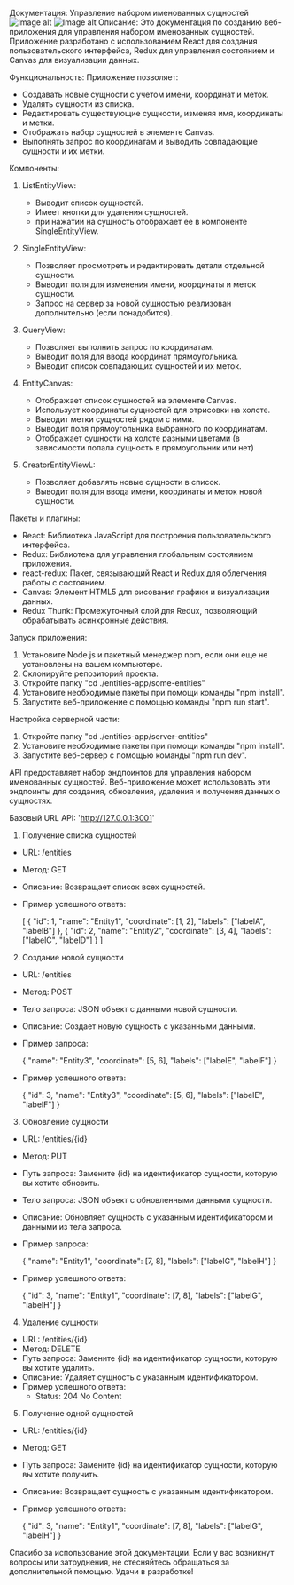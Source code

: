 Документация: Управление набором именованных сущностей
![Image alt](https://github.com/pashaBy94/entity_name/raw/main/images/image1.png)
![Image alt](https://github.com/pashaBy94/entity_name/raw/main/images/image2.png)
Описание:
Это документация по созданию веб-приложения для управления набором именованных сущностей. 
Приложение разработано с использованием React для создания пользовательского интерфейса, 
Redux для управления состоянием и Canvas для визуализации данных.

Функциональность:
Приложение позволяет:
- Создавать новые сущности с учетом имени, координат и меток.
- Удалять сущности из списка.
- Редактировать существующие сущности, изменяя имя, координаты и метки.
- Отображать набор сущностей в элементе Canvas.
- Выполнять запрос по координатам и выводить совпадающие сущности и их метки.

Компоненты:
1. ListEntityView:
   - Выводит список сущностей.
   - Имеет кнопки для удаления сущностей.
   - при нажатии на сущность отображает ее в компоненте SingleEntityView.

2. SingleEntityView:
   - Позволяет просмотреть и редактировать детали отдельной сущности.
   - Выводит поля для изменения имени, координаты и меток сущности.
   - Запрос на сервер за новой сущностью реализован дополнительно (если понадобится).

3. QueryView:
   - Позволяет выполнить запрос по координатам.
   - Выводит поля для ввода координат прямоугольника.
   - Выводит список совпадающих сущностей и их меток.

4. EntityCanvas:
   - Отображает список сущностей на элементе Canvas.
   - Использует координаты сущностей для отрисовки на холсте.
   - Выводит метки сущностей рядом с ними.
   - Выводит поля прямоугольника выбранного по координатам.
   - Отображает сушности на холсте разными цветами (в зависимости попала сущность в прямоугольник или нет)


5. CreatorEntityViewL:
   - Позволяет добавлять новые сущности в список.
   - Выводит поля для ввода имени, координаты и меток новой сущности.

Пакеты и плагины:
- React: Библиотека JavaScript для построения пользовательского интерфейса.
- Redux: Библиотека для управления глобальным состоянием приложения.
- react-redux: Пакет, связывающий React и Redux для облегчения работы с состоянием.
- Canvas: Элемент HTML5 для рисования графики и визуализации данных.
- Redux Thunk: Промежуточный слой для Redux, позволяющий обрабатывать асинхронные действия.

Запуск приложения:
1. Установите Node.js и пакетный менеджер npm, если они еще не установлены на вашем компьютере.
2. Склонируйте репозиторий проекта.
3. Откройте папку "cd ./entities-app/some-entities"
3. Установите необходимые пакеты при помощи команды "npm install".
4. Запустите веб-приложение с помощью команды "npm run start".

Настройка серверной части:
1. Откройте папку "cd ./entities-app/server-entities"
2. Установите необходимые пакеты при помощи команды "npm install".
3. Запустите веб-сервер с помощью команды "npm run dev".

API предоставляет набор эндпоинтов для управления набором именованных сущностей. 
Веб-приложение может использовать эти эндпоинты для создания, обновления, удаления и получения данных о сущностях.

Базовый URL API: 'http://127.0.0.1:3001'

1. Получение списка сущностей

- URL: /entities
- Метод: GET
- Описание: Возвращает список всех сущностей.
- Пример успешного ответа:

  [
    { "id": 1, "name": "Entity1", "coordinate": [1, 2], "labels": ["labelA", "labelB"] },
    { "id": 2, "name": "Entity2", "coordinate": [3, 4], "labels": ["labelC", "labelD"] }
  ]

2. Создание новой сущности

- URL: /entities
- Метод: POST
- Тело запроса: JSON объект с данными новой сущности.
- Описание: Создает новую сущность с указанными данными.
- Пример запроса:

  {
    "name": "Entity3",
    "coordinate": [5, 6],
    "labels": ["labelE", "labelF"]
  }

- Пример успешного ответа:

  { "id": 3, "name": "Entity3", "coordinate": [5, 6], "labels": ["labelE", "labelF"] }

3. Обновление сущности

- URL: /entities/{id}
- Метод: PUT
- Путь запроса: Замените {id} на идентификатор сущности, которую вы хотите обновить.
- Тело запроса: JSON объект с обновленными данными сущности.
- Описание: Обновляет сущность с указанным идентификатором и данными из тела запроса.
- Пример запроса:

  {
    "name": "Entity1",
    "coordinate": [7, 8],
    "labels": ["labelG", "labelH"]
  }

- Пример успешного ответа:

  { "id": 3, "name": "Entity1", "coordinate": [7, 8], "labels": ["labelG", "labelH"] }

4. Удаление сущности

- URL: /entities/{id}
- Метод: DELETE
- Путь запроса: Замените {id} на идентификатор сущности, которую вы хотите удалить.
- Описание: Удаляет сущность с указанным идентификатором.
- Пример успешного ответа:
  - Status: 204 No Content

5. Получение одной сущностей

- URL: /entities/{id}
- Метод: GET
- Путь запроса: Замените {id} на идентификатор сущности, которую вы хотите получить.
- Описание: Возвращает сущность с указанным идентификатором.
- Пример успешного ответа:

  { "id": 3, "name": "Entity1", "coordinate": [7, 8], "labels": ["labelG", "labelH"] }


Спасибо за использование этой документации. 
Если у вас возникнут вопросы или затруднения, не стесняйтесь обращаться за дополнительной помощью. 
Удачи в разработке!
